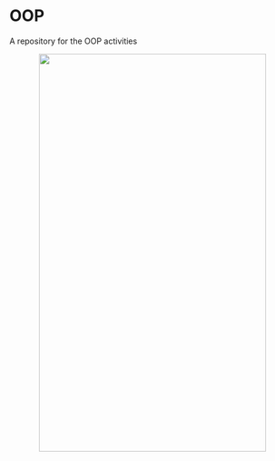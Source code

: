 # OOP
A repository for the OOP activities
<p align="center"><img src="https://cdn.discordapp.com/attachments/787478560842711090/977426588482289744/unknown.png"
width="400px"; height="700px"/></p>
